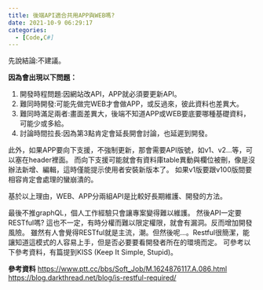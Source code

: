```yaml
---
title: 後端API適合共用APP與WEB嗎?
date: 2021-10-9 06:29:17
categories:
  - [Code,C#]
---
```

先說結論:不建議。

**因為會出現以下問題：**
1. 開發時程問題:因網站改API，APP就必須要更新API。
2. 難同時開發:可能先做完WEB才會做APP，或反過來，彼此資料也差異大。
3. 難同時滿足兩者:畫面差異大，後端不知道APP或WEB要底要哪種基礎資料，可能少或多給。
4. 討論時間拉長:因為第3點肯定會延長開會討論，也延遲到開發。

此外，如果APP要向下支援，不強制更新，那會需要API版號，如v1、v2...等，可以塞在header裡面。
而向下支援可能就會有資料庫table異動與欄位被刪，像是沒辦法新增、編輯，這時僅能提示使用者安裝新版本了。
如果v1版要跟v100版間要相容肯定會處理的蠻崩潰的。

基於以上理由，WEB、APP分兩組API是比較好長期維護、開發的方法。

最後不推graphQL，個人工作經驗只會讓專案變得難以維護。
然後API一定要RESTful嗎?
這也不一定，有時分權而難以限定權限，就會有漏洞。反而增加開發風險。
雖然有人會覺得RESTful就是主流，潮。但然後呢...。Restful很簡潔，能讓知道這模式的人容易上手，但是否必要要看開發者所在的環境而定。
可參考以下參考資料，有篇提到KISS (Keep It Simple, Stupid)。

**參考資料**
https://www.ptt.cc/bbs/Soft_Job/M.1624876117.A.086.html
https://blog.darkthread.net/blog/is-restful-required/
